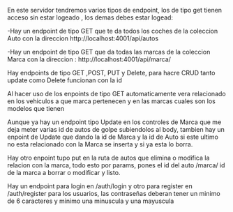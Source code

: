 En este servidor tendremos varios tipos de endpoint, los de tipo get tienen acceso sin estar logeado , los demas debes estar logead:

-Hay un endpoint de tipo GET que te da todos los coches de la coleccion Auto con la direccion http://localhost:4001/api/autos

-Hay un endpoint de tipo GET que da todas las marcas de la coleccion Marca con la direccion : http://localhost:4001/api/marca/

Hay endpoints de tipo GET ,POST, PUT y Delete, para hacre CRUD tanto update como Delete funcionan con la id

Al hacer uso de los enpoints de tipo GET automaticamente vera relacionado en los vehiculos a que marca pertenecen y en las marcas cuales son los modelos que tienen

Aunque ya hay un endpoint tipo Update en los controles de Marca que me deja meter varias id de autos de golpe subiendolos al body, tambien hay un enpoint de Update que dando la id de Marca y la id de Auto si  este ultimo no esta relacionado con la Marca se inserta y si ya esta lo borra.

Hay otro enpoint tupo put en la ruta de autos que elimina o modifica la relacion con la marca, todo esto por params, pones el id del auto /marca/ id de la marca a borrar o modificar y listo.

Hay un endpoint para login en /auth/login y otro para register en /auth/register para los usuarios, las contraseñas deberan tener un minimo de 6 caracteres y minimo una minuscula y una mayuscula